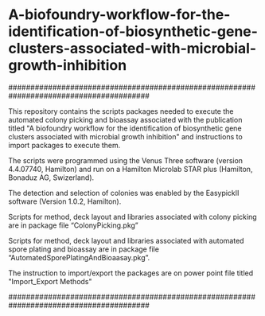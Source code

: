 # A-biofoundry-workflow-for-the-identification-of-biosynthetic-gene-clusters-associated-with-microbial-growth-inhibition

########################################################################################

This repository contains the scripts packages needed to execute the automated colony picking and bioassay associated with the publication titled "A biofoundry workflow for the identification of biosynthetic gene clusters associated with microbial growth inhibition" and instructions to import packages to execute them. 

The scripts were programmed using the Venus Three software (version 4.4.07740, Hamilton) and run on a Hamilton Microlab STAR plus (Hamilton, Bonaduz AG, Swizerland).

The detection and selection of colonies was enabled by the EasypickII software (Version 1.0.2, Hamilton).

Scripts for method, deck layout and libraries associated with colony picking are in package file “ColonyPicking.pkg” 

Scripts for method, deck layout and libraries associated with automated spore plating and bioassay are in package file “AutomatedSporePlatingAndBioaasay.pkg”.

The instruction to import/export the packages are on power point file titled "Import_Export Methods"

########################################################################################
